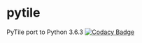 # pytile
PyTile port to Python 3.6.3
[![Codacy Badge](https://api.codacy.com/project/badge/Grade/b57cefe65c984d2fb14ad3c1239df808)](https://www.codacy.com/app/bashkirtsevich/pytile?utm_source=github.com&amp;utm_medium=referral&amp;utm_content=bashkirtsevich/pytile&amp;utm_campaign=Badge_Grade)
